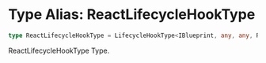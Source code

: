 # Type Alias: ReactLifecycleHookType

```ts
type ReactLifecycleHookType = LifecycleHookType<IBlueprint, any, any, ReactIncomingEvent, any> & UseReactHookType;
```

ReactLifecycleHookType Type.
